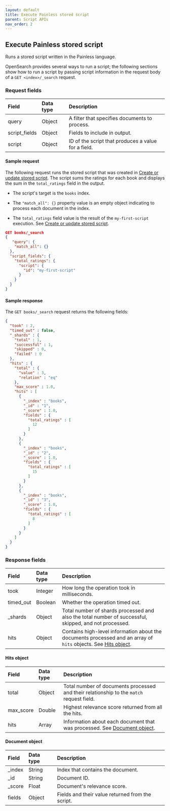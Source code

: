 ```yaml
---
layout: default
title: Execute Painless stored script
parent: Script APIs
nav_order: 2
---
```


## Execute Painless stored script

Runs a stored script written in the Painless language. 

OpenSearch provides several ways to run a script; the following sections show how to run a script by passing script information in the request body of a `GET <index>/_search` request.

### Request fields

| Field | Data type | Description | 
:--- | :--- | :---
| query | Object | A filter that specifies documents to process. |
| script_fields | Object | Fields to include in output. | 
| script | Object | ID of the script that produces a value for a field. |

#### Sample request

The following request runs the stored script that was created in [Create or update stored script]({{site.url}}{{site.baseurl}}/api-reference/script-apis/create-stored-script/). The script sums the ratings for each book and displays the sum in the `total_ratings` field in the output.

* The script's target is the `books` index.

* The `"match_all": {}` property value is an empty object indicating to process each document in the index.

* The `total_ratings` field value is the result of the `my-first-script` execution. See  [Create or update stored script]({{site.url}}{{site.baseurl}}/api-reference/script-apis/create-stored-script/).

````json
GET books/_search
{
   "query": {
    "match_all": {}
  },
  "script_fields": {
    "total_ratings": {
      "script": {
        "id": "my-first-script" 
      }
    }
  }
}
````

#### Sample response

The `GET books/_search` request returns the following fields:

````json
{
  "took" : 2,
  "timed_out" : false,
  "_shards" : {
    "total" : 1,
    "successful" : 1,
    "skipped" : 0,
    "failed" : 0
  },
  "hits" : {
    "total" : {
      "value" : 3,
      "relation" : "eq"
    },
    "max_score" : 1.0,
    "hits" : [
      {
        "_index" : "books",
        "_id" : "1",
        "_score" : 1.0,
        "fields" : {
          "total_ratings" : [
            12
          ]
        }
      },
      {
        "_index" : "books",
        "_id" : "2",
        "_score" : 1.0,
        "fields" : {
          "total_ratings" : [
            15
          ]
        }
      },
      {
        "_index" : "books",
        "_id" : "3",
        "_score" : 1.0,
        "fields" : {
          "total_ratings" : [
            8
          ]
        }
      }
    ]
  }
}
````

### Response fields

| Field | Data type | Description | 
:--- | :--- | :---
| took | Integer | How long the operation took in milliseconds. |
| timed_out | Boolean | Whether the operation timed out. |
| _shards | Object | Total number of shards processed and also the total number of successful, skipped, and not processed. |
| hits | Object | Contains high-level information about the documents processed and an array of `hits` objects. See [Hits object](#hits-object). | 

#### Hits object

| Field | Data type | Description | 
:--- | :--- | :---
| total | Object | Total number of documents processed and their relationship to the `match` request field. |
| max_score | Double | Highest relevance score returned from all the hits. |
| hits | Array | Information about each document that was processed. See [Document object](#Document-object). |

#### Document object

| Field | Data type | Description | 
:--- | :--- | :---
| _index | String | Index that contains the document. |
| _id | String | Document ID. |
| _score | Float | Document's relevance score. |
| fields | Object | Fields and their value returned from the script. |
